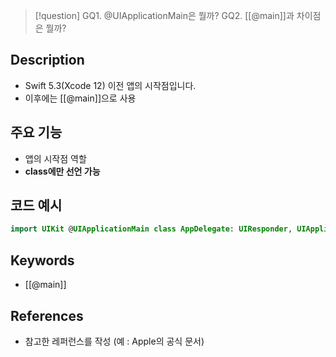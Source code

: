 >[!question]
>GQ1. @UIApplicationMain은 뭘까?
>GQ2. [[@main]]과 차이점은 뭘까?

## Description
- Swift 5.3(Xcode 12) 이전 앱의 시작점입니다.
- 이후에는 [[@main]]으로 사용


## 주요 기능
+ 앱의 시작점 역할
+ **class에만 선언 가능**

## 코드 예시
```swift
import UIKit @UIApplicationMain class AppDelegate: UIResponder, UIApplicationDelegate { ... }
```

## Keywords
+ [[@main]]

## References
- 참고한 레퍼런스를 작성 (예 : Apple의 공식 문서)